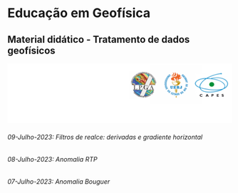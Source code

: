 # Educação em Geofísica
## Material didático - Tratamento de dados geofísicos
![](https://github.com/lszam/ensino/blob/main/logos.png)
###### 09-Julho-2023: Filtros de realce: derivadas e gradiente horizontal
###### 08-Julho-2023: Anomalia RTP 
###### 07-Julho-2023: Anomalia Bouguer

